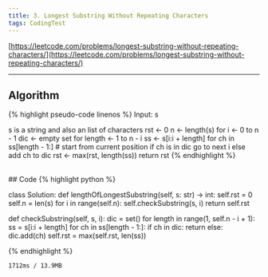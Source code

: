 ```yaml
---
title: 3. Longest Substring Without Repeating Characters
tags: CodingTest
---
```


[https://leetcode.com/problems/longest-substring-without-repeating-characters/](https://leetcode.com/problems/longest-substring-without-repeating-characters/)

<!--more-->

---


## Algorithm
{% highlight pseudo-code linenos %}
Input: s

s is a string and also an list of characters
rst ← 0
n ← length(s)
for i ← 0 to n - 1
  dic ← empty set
  for length ← 1 to n - i
    ss ← s[i:i + length]
    for ch in ss[length - 1:]  # start from current position
      if ch is in dic
        go to next i
      else
        add ch to dic
        rst ← max(rst, length(ss))
return rst
{% endhighlight %}

<br>
## Code
{% highlight python %}

class Solution:
  def lengthOfLongestSubstring(self, s: str) -> int:
    self.rst = 0
    self.n = len(s)
    for i in range(self.n):
      self.checkSubstring(s, i)
    return self.rst

  def checkSubstring(self, s, i):
    dic = set()
    for length in range(1, self.n - i + 1):
      ss = s[i:i + length]
      for ch in ss[length - 1:]:
        if ch in dic:
          return
        else:
          dic.add(ch)
          self.rst = max(self.rst, len(ss))

{% endhighlight %}

    1712ms / 13.9MB

